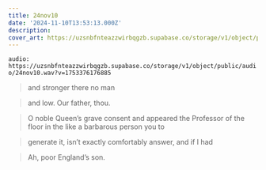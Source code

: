 ```yaml
---
title: 24nov10
date: '2024-11-10T13:53:13.000Z'
description: 
cover_art: https://uzsnbfnteazzwirbqgzb.supabase.co/storage/v1/object/public/cover-art/24nov10.png?v=1753374989578
---
```


`audio: https://uzsnbfnteazzwirbqgzb.supabase.co/storage/v1/object/public/audio/24nov10.wav?v=1753376176885`


> and stronger there no man

> and low. Our father, thou.

> O noble Queen’s grave consent and appeared the Professor of the floor in the like a barbarous person you to

> generate it, isn’t exactly comfortably answer, and if I had

> Ah, poor England’s son.